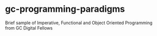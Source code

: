 # gc-programming-paradigms
Brief sample of Imperative, Functional and Object Oriented Programming from GC Digital Fellows
